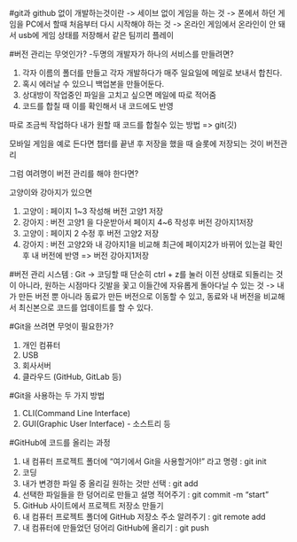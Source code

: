 #git과 github 없이 개발하는것이란
-> 세이브 없이 게임을 하는 것
-> 폰에서 하던 게임을 PC에서 할때 처음부터 다시 시작해야 하는 것
-> 온라인 게임에서 온라인이 안 돼서 usb에 게임 상태를 저장해서 같은 팀끼리 플레이

#버전 관리는 무엇인가?
-두명의 개발자가 하나의 서비스를 만들려면?
1. 각자 이름의 폴더를 만들고 각자 개발하다가 매주 일요일에 메일로 보내서 합친다.
2. 혹시 에러날 수 있으니 백업본을 만들어둔다.
3. 상대방이 작업중인 파일을 고치고 싶으면 메일에 따로 적어줌
4. 코드를 합칠 때 이를 확인해서 내 코드에도 반영

따로 조금씩 작업하다 내가 원할 때 코드를 합칠수 있는 방법 => git(깃)

모바일 게임을 예로 든다면 챕터를 끝낸 후 저장을 했을 때 슬롯에 저장되는 것이 버전관리

그럼 여려명이 버전 관리를 해야 한다면?

고양이와 강아지가 있으면
1. 고양이 : 페이지 1~3 작성해 버전 고양1 저장 
2. 강아지 : 버전 고양1 을 다운받아서 페이지 4~6 작성후 버전 강아지1저장
3. 고양이 : 페이지 2 수정 후 버전 고양2 저장
4. 강아지 : 버전 고양2와 내 강아지1을 비교해 최근에 페이지2가 바뀌어 있는걸 확인 후 내 버전에 반영 => 버전 강아지1저장

#버전 관리 시스템 : Git 
-> 코딩할 때 단순히 ctrl + z를 눌러 이전 상태로 되돌리는 것이 아니라, 원하는 시점마다 깃발을 꽃고 이들간에 
자유롭게 돌아다닐 수 있는 것
-> 내가 만든 버전 뿐 아니라 동료가 만든 버전으로 이동할 수 있고, 동료와 내 버전을 비교해서 최신본으로 코드를 업데이트를 할 수 있다.

#Git을 쓰려면 무엇이 필요한가?
1. 개인 컴퓨터
2. USB
3. 회사서버
4. 클라우드 (GitHub, GitLab 등)

#Git을 사용하는 두 가지 방법
1. CLI(Command Line Interface)
2. GUI(Graphic User Interface) - 소스트리 등

#GitHub에 코드를 올리는 과정
1. 내 컴퓨터 프로젝트 폴더에 “여기에서 Git을 사용할거야!” 라고 명령 : git init
2. 코딩
3. 내가 변경한 파일 중 올리길 원하는 것만 선택 : git add
4. 선택한 파일들을 한 덩어리로 만들고 설명 적어주기 : git commit -m “start”
5. GitHub 사이트에서 프로젝트 저장소 만들기 
6. 내 컴퓨터 프로젝트 폴더에 GitHub 저장소 주소 알려주기 : git remote add
7. 내 컴퓨터에 만들었던 덩어리 GitHub에 올리기 : git push
